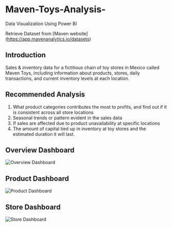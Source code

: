 # Maven-Toys-Analysis-
Data Visualization Using Power BI

Retrieve Dataset from [Maven website] (https://app.mavenanalytics.io/datasets)


## Introduction
Sales & inventory data for a fictitious chain of toy stores in Mexico called Maven Toys, including information about products, stores, daily transactions, and current inventory levels at each location.

## Recommended Analysis
1. What product categories contributes the most to profits, and find out if it is consistent across all store locations
2. Seasonal trends or pattern evident in the sales data
3. If sales are affected due to product unavailability at specific locations
4. The amount of capital tied up in inventory at toy stores and the estimated duration it will last.

## Overview Dashboard
![Overview Dashboard](https://github.com/Smaryam2000/Maven-Toys-Analysis-/assets/95539175/176d6c00-1d2b-4916-88d8-e1d0efbcb36c)

## Product Dashboard
![Product Dashboard](https://github.com/Smaryam2000/Maven-Toys-Analysis-/assets/95539175/c9d294ff-b0d0-4f59-86fb-30ec9e1156c5)

## Store Dashboard
![Store Dashboard](https://github.com/Smaryam2000/Maven-Toys-Analysis-/assets/95539175/46033c11-ddc8-483a-a24c-6185e172416d)
